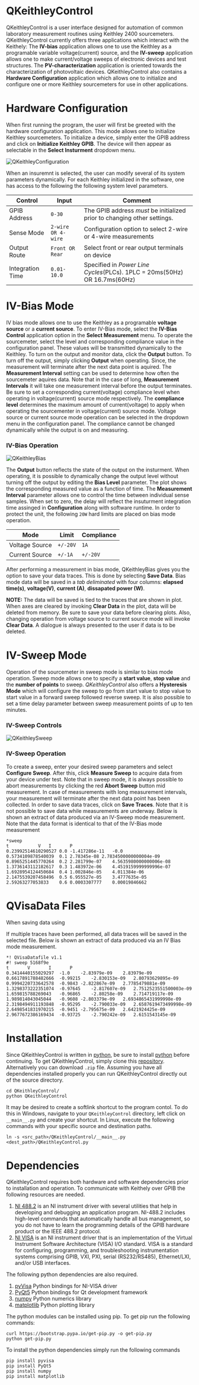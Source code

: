 # QKeithleyControl
QKeithleyControl is a user interface designed for automation of common laboratory measurement routines using Keithley 2400 
sourcemeters. QKeithleyControl currently offers three applications which interact with the Keithely: The **IV-bias** application 
allows one to use the Keithley as a programable variable voltage(current) source, and the **IV-sweep** application allows one to make current/voltage sweeps of electronic devices and test structures. The **PV-characterization** application is oriented towards 
the characterization of photovoltaic devices. QKeithleyControl also contains a **Hardware Configuration** application which allows 
one to initialize and configure one or more Keithley sourcemeters for use in other applications.

# Hardware Configuration
When first running the program, the user will first be greeted with the hardware configuration application. This mode allows one 
to initialize Keithley sourcemeters. To initialize a device,  simply enter the GPIB address and click on **Initialize Keithley GPIB**. 
The device will then appear as selectable in the **Select Insturment** dropdown menu. 

![QKeithleyConfiguration](https://github.com/mwchalmers/QKeithleyControl/blob/master/doc/img/QKeithleyConfiguration.png)

When an insuremnt is selected, the user can modify several of its system parameters dynamically. For each Keithley initialized in the software, one has access to the following the following system level parameters.

Control          | Input              | Comment  
------------     | -------------      | -------------
GPIB Address     | `0-30`             | The GPIB address *must* be initialized prior to changing other settings. 
Sense Mode       | `2-wire OR 4-wire` | Configuration option to select 2-wire or 4-wire measurements
Output Route     | `Front OR Rear`    | Select front or rear output terminals on device
Integration Time | `0.01-10.0`        | Specified in *Power Line Cycles*(PLCs). 1PLC = 20ms(50Hz) OR 16.7ms(60Hz)  

# IV-Bias Mode

IV bias mode allows one to use the Keithley as a programable **voltage source** or a **current source**. To enter IV-Bias mode, 
select the **IV-Bias Control** application option in the **Select Measurement** menu. To operate the sourcemeter, select the level 
and corresponding compliance value in the configuration panel. These values will be transmitted dynamically to the Keithley. To turn 
on the output and monitor data, click the **Output** button. To turn off the output, simply clicking **Output** when operating. Since, the measurement will terminate after the next data point is aquired. The **Measurement Interval** setting can be used to determine how often the sourcemeter aquires data. Note that in the case of long, **Measurement Intervals** it will take one measurement interval before the output terminates. Be sure to set a corresponding current(voltage) compliance level when operating in voltage(current) source mode respectively. The **compliance level** determines the maximum amount of current(voltage) to apply when operating the sourcementer in voltage(current) source mode. Voltage source or current source mode operation can be selected in the dropdown menu in the configuration panel. The compliance cannot be changed dynamically while the output is on and measuring. 

### IV-Bias Operation
![QKeithleyBias](https://github.com/mwchalmers/QKeithleyControl/blob/master/doc/img/QKeithleyBias.png)

The **Output** button reflects the state of the output on the insturment. When operating, it is possible to dynamically change
the output level without turning off the output by editing the **Bias Level** parameter. The plot shows the corresponding measured value as a function of time. The **Measurement Interval** parameter allows one to control the time between individual sense samples. When set to zero, the delay will reflect the insuturment integration time assinged in **Configuration** along with software runtime. 
In order to protect the unit, the following `20W` hard limits are placed on bias mode operation.
 
Mode             | Limit              | Compliance  
------------     | -------------      | -------------
Voltage Source   | `+/-20V`           | `1A`  
Current Source   | `+/-1A`            | `+/-20V`

After performing a measurement in bias mode, QKeithleyBias gives you the option to save your data traces. This is done by 
selecting **Save Data**. Bias mode data will be saved in a *tab deliminated* with four columns: **elapsed time(s)**, **voltage(V)**, **current (A)**, **dissapated power (W)**. 

**NOTE:** The data will be saved is tied to the traces that are shown in plot. When axes are cleared by invoking **Clear Data** in 
the plot, data will be deleted from memory. Be sure to save your data before clearing plots. Also, changing operation from voltage source to current source mode will invoke **Clear Data**. A dialogue is always presented to the user if data is to be deleted.

# IV-Sweep Mode

Operation of the sourcemeter in sweep mode is similar to bias mode operation. Sweep mode allows one to specify a **start value**,
**stop value** and the **number of points** to sweep. *QKeithleyControl* also offers a **Hysteresis Mode** which will configure the 
sweep to go from start value to stop value to start value in a forward sweep followed reverse sweep. It is also possible to set a 
time delay parameter between sweep measurement points of up to ten minutes. 

### IV-Sweep Controls
![QKeithleySweep](https://github.com/mwchalmers/QKeithleyControl/blob/master/doc/img/QKeithelySweep.png)

### IV-Sweep Operation
To create a sweep, enter your desired sweep parameters and select **Configure Sweep**. After this, click **Measure Sweep** to 
acquire data from your device under test. Note that in sweep mode, it is always possible to abort measurements by clicking 
the red **Abort Sweep** button mid measurement. In case of measurements with long measurement intervals, your measurement will 
terminate after the next data point has been collected. In order to save data traces, click on **Save Traces**. Note that it is
not possible to save data while measurements are underway. Below is shown an extract of data produced via an IV-Sweep mode measurement.
Note that the data format is identical to that of the IV-Bias mode measurement
```
*sweep
t			V	I		P		
0.23992514610290527	0.0	-1.417286e-11	-0.0	
0.5734109878540039	0.1	2.78345e-08	2.7834500000000004e-09	
0.8965251445770264	0.2	2.281799e-07	4.5635980000000006e-08	
1.3736143112182617	0.3	1.483972e-06	4.4519159999999996e-07	
1.6928954124450684	0.4	1.002846e-05	4.011384e-06	
2.1475539207458496	0.5	6.955527e-05	3.4777635e-05	
2.59263277053833	0.6	0.0003307777	0.00019846662	
```


# QVisaData Files
 When saving data using  
 
 
  If multiple traces have been performed, all data traces will be saved in the selected file. Below is shown an extract of data produced via an IV Bias mode measurement. 
```
*! QVisaDatafile v1.1
#! sweep 5168f9e
t		V		I		P		
0.3414440155029297	-1.0	-2.83979e-09	2.83979e-09	
0.6617891788482666	-0.99215	-2.830153e-09	2.80793629895e-09	
0.9994220733642578	-0.9843	-2.822867e-09	2.7785479881e-09	
1.3298373222351074	-0.97645	-2.817607e-09	2.7512523551500003e-09	
1.659815788269043	-0.96865	-2.80258e-09	2.714719117e-09	
1.989814043045044	-0.9608	-2.803379e-09	2.6934865431999998e-09	
2.3198494911193848	-0.95295	-2.790033e-09	2.6587619473499998e-09	
2.6498541831970215	-0.9451	-2.795675e-09	2.6421924425e-09	
2.9677672386169434	-0.93725	-2.790242e-09	2.6151543145e-09
```
 
 
 
 
# Installation

Since QKeithleyControl is written in [python](https://www.python.org/downloads/), be sure to install [python](https://www.python.org/downloads/) before continuing. To get QKeithleyControl, simply clone this [repository](https://github.com/mwchalmers/QKeithleyControl). Alternatively you can download `.zip` file. Assuming you have all dependencies installed properly you can run QKeithleyControl directly out of the source directory. 

```
cd QKeithleyControl/
python QKeithleyControl
```
It may be desired to create a softlink shortcut to the program contol. To do this in Windows, navigate to your `QKeithleyControl` directory, left click on `__main__.py` and create your shortcut. In Linux, execute the following commands with your specific source
and destination paths.
```
ln -s <src_path>/QKeithleyControl/__main__.py <dest_path>/QKeithleyControl.py
```

# Dependencies

QKeithleyControl requires both hardware and software dependencies prior to installation and operation. To communicate with Keithely over GPIB the following resources are needed.

1. [NI 488.2](https://www.ni.com/sv-se/support/downloads/drivers/download.ni-488-2.html#329025) is an NI instrument driver with several utilities that help in developing and debugging an application program. NI-488.2 includes high-level commands that automatically handle all bus management, so you do not have to learn the programming details of the GPIB hardware product or the IEEE 488.2 protocol.
2. [NI VISA](https://www.ni.com/sv-se/support/downloads/drivers/download.ni-visa.html#329456) is an NI instrument driver that is an implementation of the Virtual Instrument Software Architecture (VISA) I/O standard. VISA is a standard for configuring, programming, and troubleshooting instrumentation systems comprising GPIB, VXI, PXI, serial (RS232/RS485), Ethernet/LXI, and/or USB interfaces.

The following python dependencies are also required.

1. [pyVisa](https://pyvisa.readthedocs.io/en/latest/) Python bindings for NI-VISA driver
2. [PyQt5](https://wiki.python.org/moin/PyQt) Python bindings for Qt development framework
3. [numpy](https://numpy.org/) Python numerics library
4. [matplotlib](https://matplotlib.org/) Python plotting library

The python modules can be installed using pip. To get pip run the following commands:
```
curl https://bootstrap.pypa.io/get-pip.py -o get-pip.py
python get-pip.py
```

To install the python dependencies simply run the following commands
```
pip install pyvisa
pip install PyQt5
pip install numpy
pip install matplotlib
```
